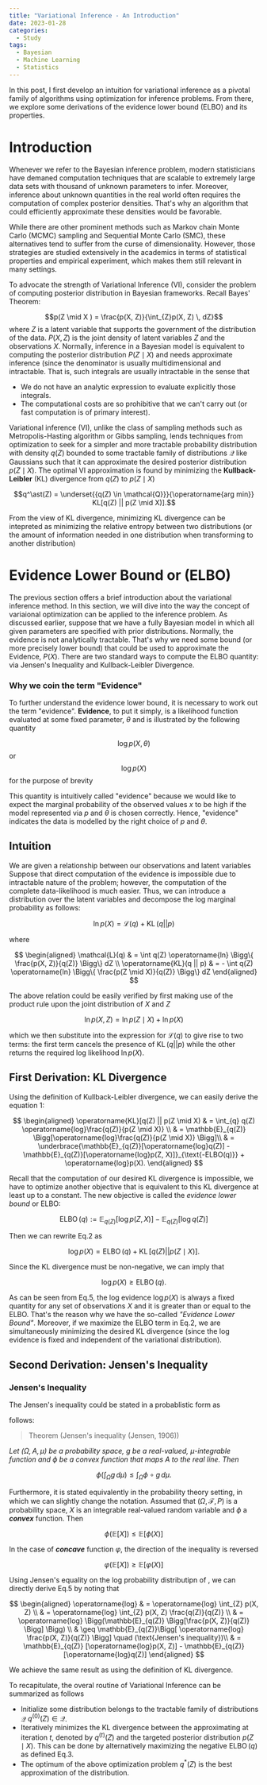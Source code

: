 ```yaml
---
title: "Variational Inference - An Introduction"
date: 2023-01-28
categories:
  - Study
tags:
  - Bayesian
  - Machine Learning
  - Statistics
---
```


In this post, I first develop an intuition for variational inference as a pivotal family of algorithms using optimization for inference problems. From there, we  explore some derivations of the evidence lower bound (ELBO) and its properties.

# **Introduction**

Whenever we refer to the Bayesian inference problem, modern statisticians have demaned computation techniques that are scalable to extremely large data sets with thousand of unknown parameters to infer. Moreover, inference about unknown quantities in the real world often requires the computation of complex posterior densities. That's why an algorithm that could efficiently approximate these densities would be favorable.


While there are other prominent methods such as Markov chain Monte Carlo (MCMC) sampling and Sequential Monte Carlo (SMC), these alternatives tend to suffer from the curse of dimensionality. However, those strategies are studied extensively in the academics in terms of statistical properties and empirical experiment, which makes them still relevant in many settings.

To advocate the strength of Variational Inference (VI), consider the problem of computing posterior distribution in Bayesian frameworks. Recall Bayes' Theorem: 

$$p(Z \mid X ) = \frac{p(X, Z)}{\int_{Z}p(X, Z) \, dZ}$$
where $Z$ is a latent variable that supports the government of the distribution of the data. $P(X, Z)$ is the joint density of latent variables $Z$ and the observations $X$. Normally, inference in a Bayesian model is equivalent to computing the posterior distribution $P(Z \mid X)$ and needs approximate inference (since the denominator is usually multidimensional and intractable. That is, such integrals are usually intractable in the sense that 
+ We do not have an analytic expression to evaluate explicitly those integrals. 
+ The computational costs are so prohibitive that we can't carry out (or fast computation is of primary interest).


Variational inference (VI), unlike the class of sampling methods such as Metropolis-Hasting algorithm or Gibbs sampling, lends techniques from optimization to seek for a simpler and more tractable probability distribution with density $q(Z)$ bounded to some tractable family of distributions $\mathcal{Q}$ like Gaussians such that it can approximate the desired posterior distribution $p(Z \mid X)$. The optimal VI approximation is found by minimizing the **Kullback-Leibler** (KL) divergence from $q(Z)$ to $p(Z \mid X)$

$$q^\ast(Z) = \underset{{q(Z) \in \mathcal{Q}}}{\operatorname{arg min}} KL[q(Z) || p(Z \mid X)].$$

From the view of KL divergence, minimizing KL divergence can be intepreted as minimizing the relative entropy between two distributions (or the amount of information needed in one distribution when transforming to another distribution)

# **Evidence Lower Bound or (ELBO)**

The previous section offers a brief introduction about the variational inference method. In this section, we will dive into the way the concept of variaional optimization can be applied to the inference problem. As discussed earlier, suppose that we have a fully Bayesian model in which all given parameters are specified with prior distributions. Normally, the evidence is not analytically tractable. That's why we need some bound (or more precisely lower bound) that could be used to approximate the Evidence, $P(X)$. There are two standard ways to compute the ELBO quantity: via Jensen's Inequality and Kullback-Leibler Divergence. 

### **Why we coin the term "Evidence"**

To further understand the evidence lower bound, it is necessary to work out the term "evidence". **Evidence**, to put it simply, is a likelihood function evaluated at some fixed parameter, $\theta$ and is illustrated by the following quantity

$$\operatorname{log}p(X, \theta) $$
or 
$$\operatorname{log} p(X)$$ for the purpose of brevity

This quantity is intuitively called "evidence" because we would like to expect the marginal probability of the observed values $x$ to be high if the  model represented via $p$ and $\theta$ is chosen correctly. Hence, "evidence" indicates the data is modelled by the right choice of $p$ and $\theta$. 


## **Intuition**

We are given a relationship between our observations and latent variables 
Suppose that direct computation of the evidence is impossible due to intractable nature of the problem; however, the computation of the complete data-likelihood is much easier. Thus, we can introduce a distribution over the latent variables and decompose the log marginal probability as follows:


$$\operatorname{ln}p(X) = \mathcal{L}(q) + \operatorname{KL}(q || p) \tag{1}$$

where 

$$
\begin{aligned}
\mathcal{L}(q) & = \int q(Z) \operatorname{ln} \Bigg\{ \frac{p(X, Z)}{q(Z)} \Bigg\} dZ \\
\operatorname{KL}(q || p) & = - \int q(Z) \operatorname{ln} \Bigg\{ \frac{p(Z \mid X)}{q(Z)} \Bigg\} dZ
\end{aligned}
$$

The above relation could be easily verified by first making use of the product rule upon the joint distribution of $X$ and $Z$

$$\operatorname{ln}p(X, Z) = \operatorname{ln}p(Z \mid X) + \operatorname{ln}p(X)$$ 

which we then substitute into the expression for $\mathcal{L}(q)$ to give rise to two terms: the first term cancels the presence of $\operatorname{KL}(q || p)$ while the other returns the required log likelihood $\operatorname{ln}p(X)$. 

## **First Derivation: KL Divergence**

Using the definition of Kullback-Leibler divergence, we can easily derive the equation 1:

$$
\begin{aligned}
  \operatorname{KL}[q(Z) || p(Z \mid X) & = \int_{q} q(Z) \operatorname{log}\frac{q(Z)}{p(Z \mid X)} \\
  & = \mathbb{E}_{q(Z)} \Bigg[\operatorname{log}\frac{q(Z)}{p(Z \mid X)} \Bigg]\\
  & = \underbrace{\mathbb{E}_{q(Z)}[\operatorname{log}q(Z)] - \mathbb{E}_{q(Z)}[\operatorname{log}p(Z, X)]}_{\text{-ELBO(q)}} + \operatorname{log}p(X). 
\end{aligned}
$$

Recall that the computation of our desired KL divergence is impossible, we have to optimize another objective that is equivalent to this KL divergence at least up to a constant. The new objective is called the *evidence lower bound* or ELBO: 

$$\operatorname{ELBO}(q) := \mathbb{E}_{q(Z)}[\operatorname{log}p(Z, X)] - \mathbb{E}_{q(Z)}[\operatorname{log}q(Z)] \tag{3}$$

Then we can rewrite Eq.2 as

$$\operatorname{log}p(X) = \operatorname{ELBO}(q) + \operatorname{KL}[q(Z) || p(Z \mid X)]. \tag{4}$$

Since the KL divergence must be non-negative, we can imply that 

$$\operatorname{log}p(X) \geq \operatorname{ELBO}(q). \tag{5}$$

As can be seen from Eq.5, the log evidence $\operatorname{log}p(X)$ is always a fixed quantity for any set of observations $X$ and it is greater than or equal to the ELBO. That's the reason why we have the so-called *"Evidence Lower Bound"*. Moreover, if we maximize the ELBO term in Eq.2, we are simultaneously minimizing the desired KL divergence (since the log evidence is fixed and independent of the variational distribution). 

## **Second Derivation: Jensen's Inequality**

### **Jensen's Inequality**

The Jensen's inequality could be stated in a probablistic form as

 follows:

>Theorem (Jensen's inequality (Jensen, 1906))

*Let $(\Omega, A, \mu)$ be a probability space, $g$ be a real-valued, $\mu$-integrable function and $\phi$ be a convex function that maps A to the real line. Then*

$$\phi\left(\int_{\Omega} g\, d\mu\right) \leq \int_{\Omega} \phi \circ g \, d\mu.$$

Furthermore, it is stated equivalently in the probability theory setting, in which we can slightly change the notation. Assumed that $(\Omega, \mathcal{F}, P)$ is a probability space, $X$ is an integrable real-valued random variable and $\phi$ a ***convex*** function. Then

$$\phi\left(\mathbb{E}[X]\right) \leq \mathbb{E}[\phi\left(X\right)]$$

In the case of ***concave*** function $\varphi$, the direction of the inequality is reversed 

$$\varphi\left(\mathbb{E}[X]\right) \geq \mathbb{E}[\varphi\left(X\right)]$$

Using Jensen's equality on the log probability distributipn of , we can directly derive Eq.5 by noting that 

$$
\begin{aligned}
  \operatorname{log} & = \operatorname{log} \int_{Z} p(X, Z) \\
  & = \operatorname{log} \int_{Z} p(X, Z) \frac{q(Z)}{q(Z)} \\
  & = \operatorname{log} \Bigg(\mathbb{E}_{q(Z)} \Bigg[\frac{p(X, Z)}{q(Z)} \Bigg] \Bigg) \\
  & \geq \mathbb{E}_{q(Z)}\Bigg[ \operatorname{log} \frac{p(X, Z)}{q(Z)} \Bigg] \quad (\text{Jensen's inequality})\\
  & = \mathbb{E}_{q(Z)} [\operatorname{log}p(X, Z)] - \mathbb{E}_{q(Z)}[\operatorname{log}q(Z)]
\end{aligned}
$$

We achieve the same result as using the definition of KL divergence. 

To recapitulate, the overal routine of Variational Inference can be summarized as follows
+ Initialize some distribution belongs to the tractable family of distributions $\mathcal{Q}$ $q^{(0)}(Z) \in \mathcal{Q}$.
+ Iteratively minimizes the KL divergence between the approximating at iteration $t$, denoted by $q^{(t)}(Z)$ and the targeted posterior distribution $p(Z \mid X)$. This can be done by alternatively maximizing the negative $\operatorname{ELBO}(q)$ as defined Eq.3.
+ The optimum of the above optimization problem $q^\ast(Z)$ is the best approximation of the distribution.

